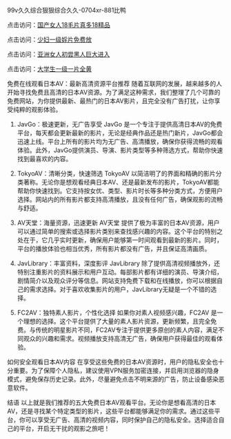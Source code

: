 
99v久久综合狠狠综合久久-0704xr-881比鸭


点击访问：<a href="https://bered.pages.dev/">国产女人18毛片真多18精品</a>

点击访问：<a href="https://rtj-3zo.pages.dev/">少妇一级婬片免费放</a>

点击访问：<a href="https://vassv.pages.dev/">亚洲女人初尝黑人巨大进入</a>

点击访问：<a href="https://https://vassv.pages.dev/">大学生一级一片全黄</a>


免费在线观看日本AV：最新高清资源平台推荐
随着互联网的发展，越来越多的人开始寻找免费且高清的日本AV资源。为了满足这种需求，我们整理了几个可靠的免费网站，为你提供最新、最热门的日本AV影片，且完全没有广告打扰，让你享受纯粹的观影体验。

1. JavGo：极速更新，无广告享受
JavGo 是一个专注于提供高清日本AV的免费平台，每天都会更新最新的影片，无论是经典作品还是热门新片，JavGo都会迅速上线。平台上所有的影片均为无广告、高清播放，确保你获得流畅的观看体验。此外，JavGo提供演员、导演、影片类型等多种筛选方式，帮助你快速找到最喜欢的内容。

2. TokyoAV：清晰分类，快速筛选
TokyoAV 以简洁明了的界面和精确的影片分类著称。无论你是想观看经典日本AV、还是最新发布的影片，TokyoAV都能帮助你快速找到。它支持按女优、类型、影片时长等多种分类方式，方便用户选择。网站内的所有影片都支持高清播放，且没有任何广告，确保观影的流畅与舒适。

3. AV天堂：海量资源，迅速更新
AV天堂 提供了极为丰富的日本AV资源，用户可以通过简单的搜索或选择影片类别来查找感兴趣的内容。这个平台的特别之处在于，它几乎实时更新，确保用户能够第一时间观看到最新的影片。同时，平台的播放体验也相当优秀，所有影片都没有广告，并且保证高清画质。

4. JavLibrary：丰富资料，深度影评
JavLibrary 除了提供高清视频播放外，还特别注重影片的资料展示和用户互动。每部影片都有详细的演员、导演介绍，剧情简介以及观众评分等信息。网站支持免费下载和在线播放，你可以根据自己的需求选择。对于喜欢收集影片的用户，JavLibrary无疑是一个不错的选择。

5. FC2AV：独特素人影片，个性化选择
如果你对素人视频感兴趣，FC2AV 是一个理想的选择。这个平台提供了大量的素人影片资源，更新频繁，且完全免费。与传统的明星影片不同，FC2AV专注于提供更多原创的素人内容，满足不同观众的兴趣和需求。视频播放支持高清无广告，确保用户获得最佳的观看体验。

如何安全观看日本AV内容
在享受这些免费的日本AV资源时，用户的隐私安全也十分重要。为了保障个人隐私，建议使用VPN服务加密连接，并启用浏览器的隐身模式，避免保存历史记录。此外，尽量避免点击不明来源的广告，防止设备感染恶意软件。

结语
以上就是我们推荐的五大免费日本AV观看平台。无论你是想看高清的日本AV，还是寻找某个特定类型的影片，这些平台都能够满足你的需求。通过这些平台，你可以享受无广告、高清的视频内容，同时保护自己的隐私安全。选择适合自己的平台，开启无干扰的观影之旅吧！











<span style="display:none;">[Canonical link](）</span>
